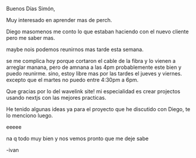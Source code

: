 

Buenos Días Simón,

Muy interesado en aprender mas de perch.

Diego masomenos me conto lo que estaban haciendo con el nuevo cliente pero me saber mas.

maybe nois podemos reunirnos mas tarde esta semana.

se me complica hoy porque cortaron el cable de la fibra y lo vienen a arreglar manana, pero de amnana a las 4pm probablemente este bien y puedo reunirme. sino, estoy libre mas por las tardes el jueves y viernes. excepto que el martes no puedo entre 4:30pm a 6pm. 

Que gracias por lo del wavelink site! mi especialidad es crear projectos usando nextjs con las mejores practicas.

He tenido algunas ideas ya para el proyecto que he discutido con Diego, te lo menciono luego. 

eeeee

na q todo muy bien y nos vemos pronto que me deje sabe

-ivan